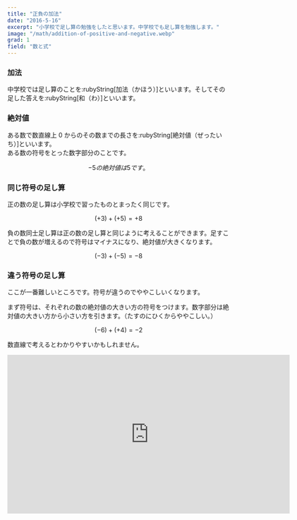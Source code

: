 ```yaml
---
title: "正負の加法"
date: "2016-5-16"
excerpt: "小学校で足し算の勉強をしたと思います。中学校でも足し算を勉強します。"
image: "/math/addition-of-positive-and-negative.webp"
grad: 1
field: "数と式"
---
```


### 加法

中学校では足し算のことを:rubyString[加法（かほう）]といいます。そしてその足した答えを:rubyString[和（わ）]といいます。

### 絶対値

ある数で数直線上 0 からのその数までの長さを:rubyString[絶対値（ぜったいち）]といいます。  
ある数の符号をとった数字部分のことです。

$$
-5の絶対値は5です。
$$

### 同じ符号の足し算

正の数の足し算は小学校で習ったものとまったく同じです。

$$
(+3)+(+5)=+8
$$

負の数同士足し算は正の数の足し算と同じように考えることができます。足すことで負の数が増えるので符号はマイナスになり、絶対値が大きくなります。

$$
(-3)+(-5)=-8
$$

### 違う符号の足し算

ここが一番難しいところです。符号が違うのでややこしいくなります。

まず符号は、それぞれの数の絶対値の大きい方の符号をつけます。数字部分は絶対値の大きい方から小さい方を引きます。（たすのにひくからややこしい。）

$$
(-6)+(+4)=-2
$$

数直線で考えるとわかりやすいかもしれません。

<iframe src="https://player.vimeo.com/video/263143459?title=0&byline=0&portrait=0" width="640" height="360" frameborder="0" webkitallowfullscreen mozallowfullscreen allowfullscreen></iframe>

